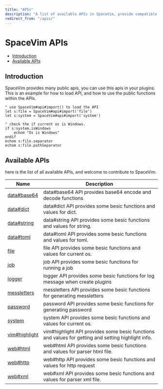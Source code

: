 ```yaml
---
title: "APIs"
description: "A list of available APIs in SpaceVim, provide compatible functions for vim and neovim."
redirect_from: "/apis/"
---
```


# SpaceVim APIs

<!-- vim-markdown-toc GFM -->

- [Introduction](#introduction)
- [Available APIs](#available-apis)

<!-- vim-markdown-toc -->

## Introduction

SpaceVim provides many public apis, you can use this apis in your plugins.
This is an example for how to load API, and how to use the public functions within the APIs.

```vim
" use SpaceVim#api#import() to load the API
let s:file = SpaceVim#api#import('file')
let s:system = SpaceVim#api#import('system')

" check the if current os is Windows.
if s:system.isWindows
    echom "Os is Windows"
endif
echom s:file.separator
echom s:file.pathSeparator
```

<!-- call SpaceVim#dev#api#update() -->

<!-- SpaceVim api list start -->

## Available APIs

here is the list of all available APIs, and welcome to contribute to SpaceVim.

| Name                            | Description                                                                                        |
| ------------------------------- | -------------------------------------------------------------------------------------------------- |
| [data#base64](data/base64/)     | data#base64 API provides base64 encode and decode functions                                        |
| [data#dict](data/dict/)         | data#dict API provides some besic functions and values for dict.                                   |
| [data#string](data/string/)     | data#string API provides some besic functions and values for string.                               |
| [data#toml](data/toml/)         | data#toml API provides some besic functions and values for toml.                                   |
| [file](file/)                   | file API provides some besic functions and values for current os.                                  |
| [job](job/)                     | job API provides some besic functions for running a job                                            |
| [logger](logger/)               | logger API provides some besic functions for log message when create plugins                       |
| [messletters](messletters/)     | messletters API provides some besic functions for generating messletters                           |
| [password](password/)           | password API provides some besic functions for generating password                                 |
| [system](system/)               | system API provides some besic functions and values for current os.                                |
| [vim#highlight](vim/highlight/) | vim#highlight API provides some besic functions and values for getting and setting highlight info. |
| [web#html](web/html/)           | web#html API provides some besic functions and values for parser html file.                        |
| [web#http](web/http/)           | web#http API provides some besic functions and values for http request                             |
| [web#xml](web/xml/)             | web#xml API provides some besic functions and values for parser xml file.                          |

<!-- SpaceVim api list end -->
